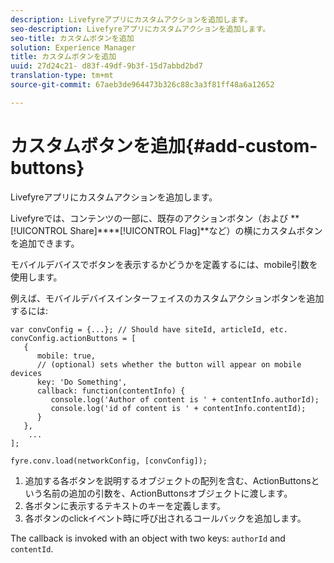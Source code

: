 ```yaml
---
description: Livefyreアプリにカスタムアクションを追加します。
seo-description: Livefyreアプリにカスタムアクションを追加します。
seo-title: カスタムボタンを追加
solution: Experience Manager
title: カスタムボタンを追加
uuid: 27d24c21- d83f-49df-9b3f-15d7abbd2bd7
translation-type: tm+mt
source-git-commit: 67aeb3de964473b326c88c3a3f81ff48a6a12652

---
```



# カスタムボタンを追加{#add-custom-buttons}

Livefyreアプリにカスタムアクションを追加します。

Livefyreでは、コンテンツの一部に、既存のアクションボタン（および **[!UICONTROL Share]****[!UICONTROL Flag]**など）の横にカスタムボタンを追加できます。

モバイルデバイスでボタンを表示するかどうかを定義するには、mobile引数を使用します。

例えば、モバイルデバイスインターフェイスのカスタムアクションボタンを追加するには:

```
var convConfig = {...}; // Should have siteId, articleId, etc. 
convConfig.actionButtons = [ 
   { 
      mobile: true,  
      // (optional) sets whether the button will appear on mobile devices 
      key: 'Do Something', 
      callback: function(contentInfo) { 
         console.log('Author of content is ' + contentInfo.authorId); 
         console.log('id of content is ' + contentInfo.contentId); 
      } 
   }, 
    ... 
]; 
  
fyre.conv.load(networkConfig, [convConfig]);
```

1. 追加する各ボタンを説明するオブジェクトの配列を含む、ActionButtonsという名前の追加の引数を、ActionButtonsオブジェクトに渡します。
1. 各ボタンに表示するテキストのキーを定義します。
1. 各ボタンのclickイベント時に呼び出されるコールバックを追加します。

The callback is invoked with an object with two keys: `authorId` and `contentId`.
